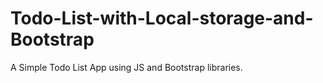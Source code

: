 # Todo-List-with-Local-storage-and-Bootstrap
A Simple Todo List App using JS and Bootstrap libraries.
